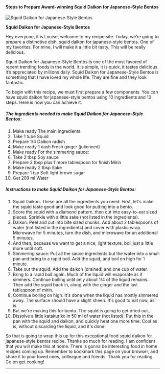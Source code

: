             

#### Steps to Prepare Award-winning Squid Daikon for Japanese-Style Bentos

![Squid Daikon for Japanese-Style Bentos](https://img-global.cpcdn.com/recipes/5442630163890176/751x532cq70/squid-daikon-for-japanese-style-bentos-recipe-main-photo.jpg)

**Squid Daikon for Japanese-Style Bentos**

Hey everyone, it is Louise, welcome to my recipe site. Today, we’re going to prepare a distinctive dish, squid daikon for japanese-style bentos. One of my favorites. For mine, I will make it a little bit tasty. This will be really delicious.

Squid Daikon for Japanese-Style Bentos is one of the most favored of recent trending foods in the world. It is simple, it is quick, it tastes delicious. It’s appreciated by millions daily. Squid Daikon for Japanese-Style Bentos is something that I have loved my whole life. They are fine and they look fantastic.

To begin with this recipe, we must first prepare a few components. You can have squid daikon for japanese-style bentos using 10 ingredients and 10 steps. Here is how you can achieve it.

##### The ingredients needed to make Squid Daikon for Japanese-Style Bentos:

1.  Make ready The main ingredients:
2.  Take 1 tube Squid
3.  Prepare 1/4 Daikon radish
4.  Make ready 1 dash Fresh ginger (julienned)
5.  Make ready For the simmering sauce:
6.  Take 2 tbsp Soy sauce
7.  Prepare 2 tbsp plus 1 more tablespoon for finish Mirin
8.  Make ready 2 tbsp Sake
9.  Prepare 1 tsp Soft light brown sugar
10.  Get 200 ml Water

##### Instructions to make Squid Daikon for Japanese-Style Bentos:

1.  Squid Daikon. These are all the ingredients you need. First, let's make the squid taste good and look good for putting into a bento.
2.  Score the squid with a diamond pattern, then cut into easy-to-eat sized pieces. Sprinkle with a little sake (not listed in the ingredients).
3.  Daikon. Peel and cut into bite sized chunks. Add about 2 tablespoons of water (not listed in the ingredients) and cover with plastic wrap. Microwave for 5 minutes, turn the dish, and microwave for an additional 5 minutes.
4.  And then, because we want to get a nice, light texture, boil just a little more until soft.
5.  Simmering sauce: Put all the sauce ingredients but the water into a small pan and bring to a rapid boil. Add the squid, and boil on high for 1 minute.
6.  Take out the squid. Add the daikon (drained) and one cup of water.
7.  Bring to a rapid boil again. Much of the liquid will evaporate as it simmers. Continue boiling until only about 1/4 of the liquid remains. Then add the squid back in, along with the ginger and the last tablespoon of mirin.
8.  Continue boiling on high. It's done when the liquid has mostly simmered away. The surface should have a slight sheen. It's good to eat now, as is.
9.  But we're making this for bento. The squid is going to get dried out…
10.  Dissolve a little katakuriko in 50 ml of water (not listed). Put this in the pan with the squid and daikon, and quickly heat one more time. Cool as is, without discarding the liquid, and it's done!

So that is going to wrap this up for this exceptional food squid daikon for japanese-style bentos recipe. Thanks so much for reading. I am confident that you will make this at home. There is gonna be interesting food in home recipes coming up. Remember to bookmark this page on your browser, and share it to your loved ones, colleague and friends. Thank you for reading. Go on get cooking!

* * *